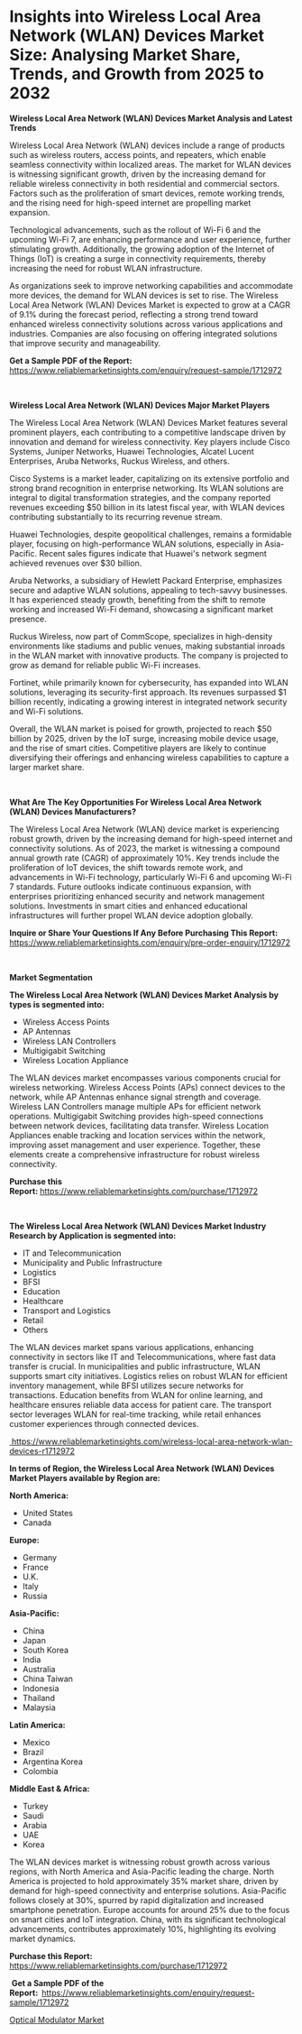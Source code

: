 <p><h1>Insights into Wireless Local Area Network (WLAN) Devices Market Size: Analysing Market Share, Trends, and Growth from 2025 to 2032</h1></p><p><strong>Wireless Local Area Network (WLAN) Devices Market Analysis and Latest Trends</strong></p>
<p><p>Wireless Local Area Network (WLAN) devices include a range of products such as wireless routers, access points, and repeaters, which enable seamless connectivity within localized areas. The market for WLAN devices is witnessing significant growth, driven by the increasing demand for reliable wireless connectivity in both residential and commercial sectors. Factors such as the proliferation of smart devices, remote working trends, and the rising need for high-speed internet are propelling market expansion.</p><p>Technological advancements, such as the rollout of Wi-Fi 6 and the upcoming Wi-Fi 7, are enhancing performance and user experience, further stimulating growth. Additionally, the growing adoption of the Internet of Things (IoT) is creating a surge in connectivity requirements, thereby increasing the need for robust WLAN infrastructure. </p><p>As organizations seek to improve networking capabilities and accommodate more devices, the demand for WLAN devices is set to rise. The Wireless Local Area Network (WLAN) Devices Market is expected to grow at a CAGR of 9.1% during the forecast period, reflecting a strong trend toward enhanced wireless connectivity solutions across various applications and industries. Companies are also focusing on offering integrated solutions that improve security and manageability.</p></p>
<p><strong>Get a Sample PDF of the Report:&nbsp;</strong> <a href="https://www.reliablemarketinsights.com/enquiry/request-sample/1712972?utm_campaign=2010&utm_medium=2&utm_source=Github&utm_content=ia&utm_term=11012025&utm_id=wireless-local-area-network-wlan-devices">https://www.reliablemarketinsights.com/enquiry/request-sample/1712972</a></p>
<p>&nbsp;</p>
<p><strong>Wireless Local Area Network (WLAN) Devices Major Market Players</strong></p>
<p><p>The Wireless Local Area Network (WLAN) Devices Market features several prominent players, each contributing to a competitive landscape driven by innovation and demand for wireless connectivity. Key players include Cisco Systems, Juniper Networks, Huawei Technologies, Alcatel Lucent Enterprises, Aruba Networks, Ruckus Wireless, and others.</p><p>Cisco Systems is a market leader, capitalizing on its extensive portfolio and strong brand recognition in enterprise networking. Its WLAN solutions are integral to digital transformation strategies, and the company reported revenues exceeding $50 billion in its latest fiscal year, with WLAN devices contributing substantially to its recurring revenue stream.</p><p>Huawei Technologies, despite geopolitical challenges, remains a formidable player, focusing on high-performance WLAN solutions, especially in Asia-Pacific. Recent sales figures indicate that Huawei's network segment achieved revenues over $30 billion.</p><p>Aruba Networks, a subsidiary of Hewlett Packard Enterprise, emphasizes secure and adaptive WLAN solutions, appealing to tech-savvy businesses. It has experienced steady growth, benefiting from the shift to remote working and increased Wi-Fi demand, showcasing a significant market presence.</p><p>Ruckus Wireless, now part of CommScope, specializes in high-density environments like stadiums and public venues, making substantial inroads in the WLAN market with innovative products. The company is projected to grow as demand for reliable public Wi-Fi increases.</p><p>Fortinet, while primarily known for cybersecurity, has expanded into WLAN solutions, leveraging its security-first approach. Its revenues surpassed $1 billion recently, indicating a growing interest in integrated network security and Wi-Fi solutions.</p><p>Overall, the WLAN market is poised for growth, projected to reach $50 billion by 2025, driven by the IoT surge, increasing mobile device usage, and the rise of smart cities. Competitive players are likely to continue diversifying their offerings and enhancing wireless capabilities to capture a larger market share.</p></p>
<p>&nbsp;</p>
<p><strong>What Are The Key Opportunities For Wireless Local Area Network (WLAN) Devices Manufacturers?</strong></p>
<p><p>The Wireless Local Area Network (WLAN) device market is experiencing robust growth, driven by the increasing demand for high-speed internet and connectivity solutions. As of 2023, the market is witnessing a compound annual growth rate (CAGR) of approximately 10%. Key trends include the proliferation of IoT devices, the shift towards remote work, and advancements in Wi-Fi technology, particularly Wi-Fi 6 and upcoming Wi-Fi 7 standards. Future outlooks indicate continuous expansion, with enterprises prioritizing enhanced security and network management solutions. Investments in smart cities and enhanced educational infrastructures will further propel WLAN device adoption globally.</p></p>
<p><strong>Inquire or Share Your Questions If Any Before Purchasing This Report:</strong> <a href="https://www.reliablemarketinsights.com/enquiry/pre-order-enquiry/1712972?utm_campaign=2010&utm_medium=2&utm_source=Github&utm_content=ia&utm_term=11012025&utm_id=wireless-local-area-network-wlan-devices">https://www.reliablemarketinsights.com/enquiry/pre-order-enquiry/1712972</a></p>
<p>&nbsp;</p>
<p><strong>Market Segmentation</strong></p>
<p><strong>The Wireless Local Area Network (WLAN) Devices Market Analysis by types is segmented into:</strong></p>
<p><ul><li>Wireless Access Points</li><li>AP Antennas</li><li>Wireless LAN Controllers</li><li>Multigigabit Switching</li><li>Wireless Location Appliance</li></ul></p>
<p><p>The WLAN devices market encompasses various components crucial for wireless networking. Wireless Access Points (APs) connect devices to the network, while AP Antennas enhance signal strength and coverage. Wireless LAN Controllers manage multiple APs for efficient network operations. Multigigabit Switching provides high-speed connections between network devices, facilitating data transfer. Wireless Location Appliances enable tracking and location services within the network, improving asset management and user experience. Together, these elements create a comprehensive infrastructure for robust wireless connectivity.</p></p>
<p><strong>Purchase this Report:&nbsp;</strong><a href="https://www.reliablemarketinsights.com/purchase/1712972?utm_campaign=2010&utm_medium=2&utm_source=Github&utm_content=ia&utm_term=11012025&utm_id=wireless-local-area-network-wlan-devices">https://www.reliablemarketinsights.com/purchase/1712972</a></p>
<p>&nbsp;</p>
<p><strong>The Wireless Local Area Network (WLAN) Devices Market Industry Research by Application is segmented into:</strong></p>
<p><ul><li>IT and Telecommunication</li><li>Municipality and Public Infrastructure</li><li>Logistics</li><li>BFSI</li><li>Education</li><li>Healthcare</li><li>Transport and Logistics</li><li>Retail</li><li>Others</li></ul></p>
<p><p>The WLAN devices market spans various applications, enhancing connectivity in sectors like IT and Telecommunications, where fast data transfer is crucial. In municipalities and public infrastructure, WLAN supports smart city initiatives. Logistics relies on robust WLAN for efficient inventory management, while BFSI utilizes secure networks for transactions. Education benefits from WLAN for online learning, and healthcare ensures reliable data access for patient care. The transport sector leverages WLAN for real-time tracking, while retail enhances customer experiences through connected devices.</p></p>
<p><a href="https://www.reliablemarketinsights.com/wireless-local-area-network-wlan-devices-r1712972?utm_campaign=2010&utm_medium=2&utm_source=Github&utm_content=ia&utm_term=11012025&utm_id=wireless-local-area-network-wlan-devices">&nbsp;https://www.reliablemarketinsights.com/wireless-local-area-network-wlan-devices-r1712972</a></p>
<p><strong>In terms of Region, the Wireless Local Area Network (WLAN) Devices Market Players available by Region are:</strong></p>
<p>
    <p> <strong> North America: </strong>
        <ul>
            <li>United States</li>
            <li>Canada</li>
        </ul>
        </p> 
    <p> <strong> Europe: </strong>
        <ul>
            <li>Germany</li>
            <li>France</li>
            <li>U.K.</li>
            <li>Italy</li>
            <li>Russia</li>
        </ul>
        </p> 
    <p> <strong> Asia-Pacific: </strong>
        <ul>
            <li>China</li>
            <li>Japan</li>
            <li>South Korea</li>
            <li>India</li>
            <li>Australia</li>
            <li>China Taiwan</li>
            <li>Indonesia</li>
            <li>Thailand</li>
            <li>Malaysia</li>
        </ul>
        </p> 
    <p> <strong> Latin America: </strong>
        <ul>
            <li>Mexico</li>
            <li>Brazil</li>
            <li>Argentina Korea</li>
            <li>Colombia</li>
        </ul>
        </p> 
    <p> <strong> Middle East & Africa: </strong>
        <ul>
            <li>Turkey</li>
            <li>Saudi</li>
            <li>Arabia</li>
            <li>UAE</li>
            <li>Korea</li>
        </ul>
    </p>
    </p>
<p><p>The WLAN devices market is witnessing robust growth across various regions, with North America and Asia-Pacific leading the charge. North America is projected to hold approximately 35% market share, driven by demand for high-speed connectivity and enterprise solutions. Asia-Pacific follows closely at 30%, spurred by rapid digitalization and increased smartphone penetration. Europe accounts for around 25% due to the focus on smart cities and IoT integration. China, with its significant technological advancements, contributes approximately 10%, highlighting its evolving market dynamics.</p></p>
<p><strong>Purchase this Report: </strong><a href="https://www.reliablemarketinsights.com/purchase/1712972?utm_campaign=2010&utm_medium=2&utm_source=Github&utm_content=ia&utm_term=11012025&utm_id=wireless-local-area-network-wlan-devices">https://www.reliablemarketinsights.com/purchase/1712972</a></p>
<p>&nbsp;<strong>Get a Sample PDF of the Report:&nbsp;&nbsp;</strong><a href="https://www.reliablemarketinsights.com/enquiry/request-sample/1712972?utm_campaign=2010&utm_medium=2&utm_source=Github&utm_content=ia&utm_term=11012025&utm_id=wireless-local-area-network-wlan-devices">https://www.reliablemarketinsights.com/enquiry/request-sample/1712972</a></p>
<p><strong></strong></p>
<p><p><a href="https://github.com/mahnoor2003/Market-Research-Report-List-6/blob/main/optical-modulator-market.md?utm_campaign=2010&utm_medium=2&utm_source=Github&utm_content=ia&utm_term=11012025&utm_id=wireless-local-area-network-wlan-devices">Optical Modulator Market</a></p></p>